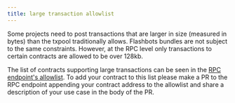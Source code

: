 ```yaml
---
title: large transaction allowlist
---
```


Some projects need to post transactions that are larger in size (measured in bytes) than the txpool traditionally allows. Flashbots bundles are not subject to the same constraints. However, at the RPC level only transactions to certain contracts are allowed to be over 128kb.

The list of contracts supporting large transactions can be seen in the [RPC endpoint's allowlist](https://github.com/flashbots/rpc-endpoint/blob/main/server/whitelist.go#L21). To add your contract to this list please make a PR to the RPC endpoint appending your contract address to the allowlist and share a description of your use case in the body of the PR.
